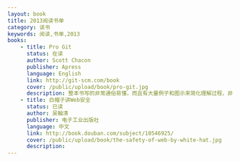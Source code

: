 ```yaml
---
layout: book
title: 2013阅读书单
category: 读书
keywords: 阅读,书单,2013
books: 
    - title: Pro Git
      status: 在读
      author: Scott Chacon
      publisher: Apress
      language: English
      link: http://git-scm.com/book
      cover: /public/upload/book/pro-git.jpg
      description: 整本书写的非常通俗易懂，而且有大量例子和图示来简化理解过程，非常值得一读。
    - title: 白帽子讲Web安全
      status: 已读
      author: 吴翰清
      publisher: 电子工业出版社
      language: 中文
      link: http://book.douban.com/subject/10546925/
      cover: /public/upload/book/the-safety-of-web-by-white-hat.jpg
      description: 
---
```

